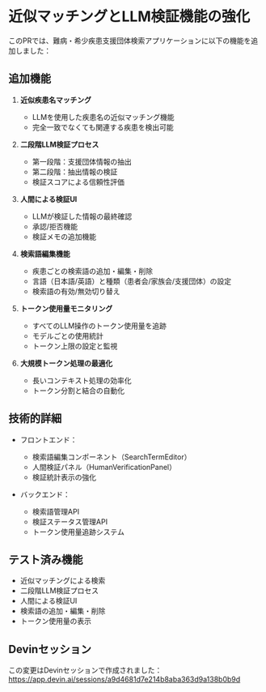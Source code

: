 # 近似マッチングとLLM検証機能の強化

このPRでは、難病・希少疾患支援団体検索アプリケーションに以下の機能を追加しました：

## 追加機能

1. **近似疾患名マッチング**
   - LLMを使用した疾患名の近似マッチング機能
   - 完全一致でなくても関連する疾患を検出可能

2. **二段階LLM検証プロセス**
   - 第一段階：支援団体情報の抽出
   - 第二段階：抽出情報の検証
   - 検証スコアによる信頼性評価

3. **人間による検証UI**
   - LLMが検証した情報の最終確認
   - 承認/拒否機能
   - 検証メモの追加機能

4. **検索語編集機能**
   - 疾患ごとの検索語の追加・編集・削除
   - 言語（日本語/英語）と種類（患者会/家族会/支援団体）の設定
   - 検索語の有効/無効切り替え

5. **トークン使用量モニタリング**
   - すべてのLLM操作のトークン使用量を追跡
   - モデルごとの使用統計
   - トークン上限の設定と監視

6. **大規模トークン処理の最適化**
   - 長いコンテキスト処理の効率化
   - トークン分割と結合の自動化

## 技術的詳細

- フロントエンド：
  - 検索語編集コンポーネント（SearchTermEditor）
  - 人間検証パネル（HumanVerificationPanel）
  - 検証統計表示の強化

- バックエンド：
  - 検索語管理API
  - 検証ステータス管理API
  - トークン使用量追跡システム

## テスト済み機能

- 近似マッチングによる検索
- 二段階LLM検証プロセス
- 人間による検証UI
- 検索語の追加・編集・削除
- トークン使用量の表示

## Devinセッション

この変更はDevinセッションで作成されました：
https://app.devin.ai/sessions/a9d4681d7e214b8aba363d9a138b0b9d
